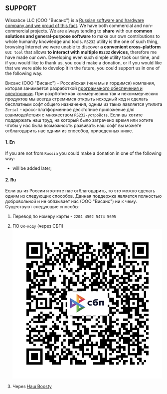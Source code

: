 ## SUPPORT
Wissabce LLC (ООО "Висанс") is a [Russian software and hardware company and we proud of this fact](https://wissance.com/en). We have both commercial and non-commercial projects. We are always tending to **share** with our **common solutions and general-purpose software** to make our own contributions to whole humanity knowledge and tools. `RS232` utility is the one of such thing, browsing Internet we were unable to discover **a convenient cross-platform** `GUI tool` that allows **to interact with multiple `RS232` devices**, therefore me have made our own. Developing even such simple utility took our time, and if you would like to thank us, you could make a donation, or if you would like that we were able to develop it in the future, you could support us in one of the following way.

Висанс (ООО "Висанс") - Российская (чем мы и гордимся) компания, которая занимается разработкой [программного обеспечения и электроники](https://wissance.com). При разрботке как коммерческих так и некоммерческих продуктов мы всегда стремимся открыть исходный код и сделать бесплатным софт общего назначения, одним из таких яавляется утилита `Zerial` - кросс-платформенное десктопное приложение для взаимодействия с множеством `RS232-устройств`. Если вы хотите поддержать наш труд, на который было затрачено время или хотите чтобы у нас была возможность развивать наш софт вы можете отблагодарить нас одним из способов, приведенных ниже.

#### 1. En
If you are not from `Russia` you could make a donation in one of the following way:
* will be added later;

#### 2. Ru
Если вы из России и хотите нас отблагодарить, то это можно сделать одним из следующих способов. Данная поддержка является полностью добровольной и не обязывает нас (ООО "Висанс") ни к чему. Существуют следующие способы:

1. Перевод по номеру карты - `2204 4502 5474 5695`

2. ПО `QR-коду` (через СБП)
![payment_qr](img/payment/payment_qr.png)

3. Через [Наш Boosty](boosty.to/wissance/single-payment/donation/536291/target)